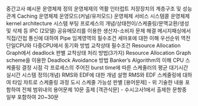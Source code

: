 중간고사 예시문
운영체제 정의
운영체제의 역활
인터럽트
저장장치의 계층구조 및 성능관계 Caching
운영체제 운영모드(커널/유저모드)
운영체제 서비스 시스템콜
운영체제 kernel architecture 시스템 부팅
프로세스의 개념/상태천이/스케줄링/문맥교환/생성 및 삭제 등 IPC (2모델)
공유메모리를 이용한 생산자-소비자 문제 해결
메시지패싱에서 직접/간접 통신에 대하여
Pipe
임계영역의 필수조건
세마포에 대한 이해
우선순위 역전
단일CPU와 다중CPU에서 동기화 방법
교착상태 필수조건
Resource Allocation Graph에서 deadlock 판별
교착상태 처리 방법(3가지)
Resource Allocation Graph scheme을 이용한 Deadlock Avoidance 방법 Banker’s Algorithm의 이해
CPU 스케줄링 결정 시점
각 프로세스의 주어진 burst time에 따른 스케줄러의 평균 대기시간
실시간 시스템 정의(개념)
RMS와 EDF에 대한 개념 설명
RMS와 EDF 스케줄링에 대하여 타임 챠트로 스케줄링 과정 도시 스케줄 가능성 판별
[용어문제] - 위 기술한 내용 포함하여 전체 범위내의 용어문제 10문 출제 [객관식문] - 수시고사1에서 출제한 문항중 일부 포함하여 20~30문
